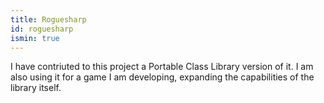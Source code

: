 ```yaml
---
title: Roguesharp
id: roguesharp
ismin: true
---
```


I have contriuted to this project a Portable Class Library version of it. I am 
also using it for a game I am developing, expanding the capabilities of the library
itself.